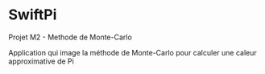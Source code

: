 # SwiftPi
Projet M2 - Methode de Monte-Carlo

Application qui image la méthode de Monte-Carlo pour calculer une caleur approximative de Pi
